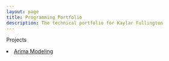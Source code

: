 ```yaml
---
layout: page
title: Programming Portfolio
description: The technical portfolio for Kaylar Fullington
---
```


Projects
<li class="masthead__menu-item">
    <a href="https://kdfullington.github.io/arima_modeling.html">Arima Modeling<a>
</li>
